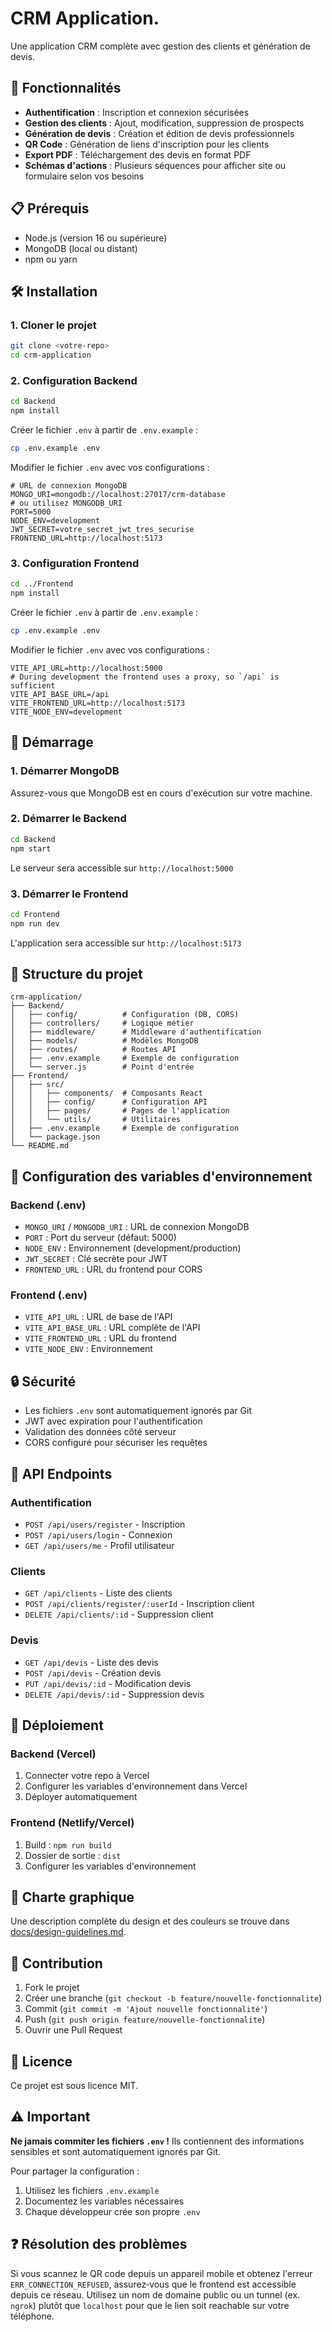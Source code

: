 # CRM Application.
Une application CRM complète avec gestion des clients et génération de devis.
## 🚀 Fonctionnalités

- **Authentification** : Inscription et connexion sécurisées
- **Gestion des clients** : Ajout, modification, suppression de prospects
- **Génération de devis** : Création et édition de devis professionnels
- **QR Code** : Génération de liens d'inscription pour les clients
- **Export PDF** : Téléchargement des devis en format PDF
- **Schémas d'actions** : Plusieurs séquences pour afficher site ou formulaire selon vos besoins

## 📋 Prérequis

- Node.js (version 16 ou supérieure)
- MongoDB (local ou distant)
- npm ou yarn

## 🛠️ Installation

### 1. Cloner le projet
```bash
git clone <votre-repo>
cd crm-application
```

### 2. Configuration Backend

```bash
cd Backend
npm install
```

Créer le fichier `.env` à partir de `.env.example` :
```bash
cp .env.example .env
```

Modifier le fichier `.env` avec vos configurations :
```env
# URL de connexion MongoDB
MONGO_URI=mongodb://localhost:27017/crm-database
# ou utilisez MONGODB_URI
PORT=5000
NODE_ENV=development
JWT_SECRET=votre_secret_jwt_tres_securise
FRONTEND_URL=http://localhost:5173
```

### 3. Configuration Frontend

```bash
cd ../Frontend
npm install
```

Créer le fichier `.env` à partir de `.env.example` :
```bash
cp .env.example .env
```

Modifier le fichier `.env` avec vos configurations :
```env
VITE_API_URL=http://localhost:5000
# During development the frontend uses a proxy, so `/api` is sufficient
VITE_API_BASE_URL=/api
VITE_FRONTEND_URL=http://localhost:5173
VITE_NODE_ENV=development
```

## 🚀 Démarrage

### 1. Démarrer MongoDB
Assurez-vous que MongoDB est en cours d'exécution sur votre machine.

### 2. Démarrer le Backend
```bash
cd Backend
npm start
```
Le serveur sera accessible sur `http://localhost:5000`

### 3. Démarrer le Frontend
```bash
cd Frontend
npm run dev
```
L'application sera accessible sur `http://localhost:5173`

## 📁 Structure du projet

```
crm-application/
├── Backend/
│   ├── config/          # Configuration (DB, CORS)
│   ├── controllers/     # Logique métier
│   ├── middleware/      # Middleware d'authentification
│   ├── models/          # Modèles MongoDB
│   ├── routes/          # Routes API
│   ├── .env.example     # Exemple de configuration
│   └── server.js        # Point d'entrée
├── Frontend/
│   ├── src/
│   │   ├── components/  # Composants React
│   │   ├── config/      # Configuration API
│   │   ├── pages/       # Pages de l'application
│   │   └── utils/       # Utilitaires
│   ├── .env.example     # Exemple de configuration
│   └── package.json
└── README.md
```

## 🔧 Configuration des variables d'environnement

### Backend (.env)
- `MONGO_URI` / `MONGODB_URI` : URL de connexion MongoDB
- `PORT` : Port du serveur (défaut: 5000)
- `NODE_ENV` : Environnement (development/production)
- `JWT_SECRET` : Clé secrète pour JWT
- `FRONTEND_URL` : URL du frontend pour CORS

### Frontend (.env)
- `VITE_API_URL` : URL de base de l'API
- `VITE_API_BASE_URL` : URL complète de l'API
- `VITE_FRONTEND_URL` : URL du frontend
- `VITE_NODE_ENV` : Environnement

## 🔒 Sécurité

- Les fichiers `.env` sont automatiquement ignorés par Git
- JWT avec expiration pour l'authentification
- Validation des données côté serveur
- CORS configuré pour sécuriser les requêtes

## 📝 API Endpoints

### Authentification
- `POST /api/users/register` - Inscription
- `POST /api/users/login` - Connexion
- `GET /api/users/me` - Profil utilisateur

### Clients
- `GET /api/clients` - Liste des clients
- `POST /api/clients/register/:userId` - Inscription client
- `DELETE /api/clients/:id` - Suppression client

### Devis
- `GET /api/devis` - Liste des devis
- `POST /api/devis` - Création devis
- `PUT /api/devis/:id` - Modification devis
- `DELETE /api/devis/:id` - Suppression devis

## 🚀 Déploiement

### Backend (Vercel)
1. Connecter votre repo à Vercel
2. Configurer les variables d'environnement dans Vercel
3. Déployer automatiquement

### Frontend (Netlify/Vercel)
1. Build : `npm run build`
2. Dossier de sortie : `dist`
3. Configurer les variables d'environnement

## 🎨 Charte graphique

Une description complète du design et des couleurs se trouve dans
[docs/design-guidelines.md](docs/design-guidelines.md).

## 🤝 Contribution

1. Fork le projet
2. Créer une branche (`git checkout -b feature/nouvelle-fonctionnalite`)
3. Commit (`git commit -m 'Ajout nouvelle fonctionnalité'`)
4. Push (`git push origin feature/nouvelle-fonctionnalite`)
5. Ouvrir une Pull Request

## 📄 Licence

Ce projet est sous licence MIT.

## ⚠️ Important

**Ne jamais commiter les fichiers `.env` !** Ils contiennent des informations sensibles et sont automatiquement ignorés par Git.

Pour partager la configuration :
1. Utilisez les fichiers `.env.example`
2. Documentez les variables nécessaires
3. Chaque développeur crée son propre `.env`

## ❓ Résolution des problèmes

Si vous scannez le QR code depuis un appareil mobile et obtenez l'erreur
`ERR_CONNECTION_REFUSED`, assurez‑vous que le frontend est accessible depuis ce
réseau. Utilisez un nom de domaine public ou un tunnel (ex. `ngrok`) plutôt que
`localhost` pour que le lien soit reachable sur votre téléphone.
